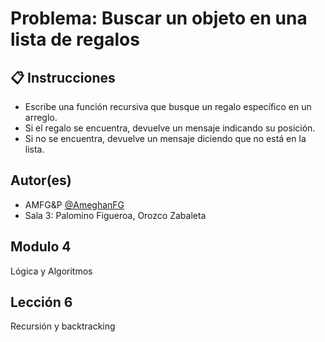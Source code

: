 #  Problema: Buscar un objeto en una lista de regalos
## 📋 Instrucciones
- Escribe una función recursiva que busque un regalo específico en un arreglo.
- Si el regalo se encuentra, devuelve un mensaje indicando su posición.
- Si no se encuentra, devuelve un mensaje diciendo que no está en la lista.

## Autor(es)
- AMFG&P [@AmeghanFG](https://github.com/AmeghanFG) 
- Sala 3: Palomino Figueroa, Orozco Zabaleta

## Modulo 4
Lógica y Algoritmos

## Lección 6
Recursión y backtracking 